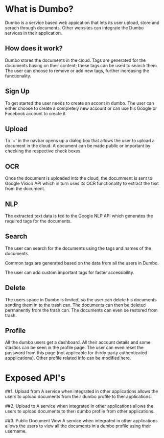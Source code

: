 # What is Dumbo?

Dumbo is a service based web appication that lets its user upload, store and serach through documents. Other websites can integrate the Dumbo services in their application.

## How does it work?

Dumbo stores the documents in the cloud. Tags are generated for the documents basing on their content; these tags can be used to search them. 
The user can choose to remove or add new tags, further increasing the functionality.

## Sign Up
To get started the user needs to create an accont in dumbo. 
The user can either choose to create a completely new account or can use his Google or Facebook account to create it.

## Upload
To '+' in the navbar opens up a dialog box that allows the user to upload a document in the cloud. 
A document can be made public or important by checking the respective check boxes.

## OCR
Once the document is uploaded into the cloud, the documment is sent to Google Vision API which in turn uses its OCR functionality to extract the text from the document.

## NLP
The extracted text data is fed to the Google NLP API which generates the required tags for the documents.

## Search 
The user can search for the documents using the tags and names of the documents. 

Common tags are generated based on the data from all the users in Dumbo.

The user can add custom important tags for faster accessibility.

## Delete
The users space in Dumbo is limited, so the user can delete his documents sending them in to the trash can. 
The documents can then be deleted permanently from the trash can.
The documents can even be restored from trash.

## Profile
All the dumbo users get a dashboard. All their account details and some stastics can be seen in the profile page.
The user can even reset the password from this page (not applicable for thirdy party authenticated appplications).
Other profile related info can be modified here.

# Exposed API's
##1. Upload from
  A service when integrated in other applications allows the users to upload documents from their dumbo profile to ther applications.

##2. Upload to
  A service when integrated in other applications allows the users to upload documents to theri dumbo profile from other applications.

##3. Public Document View
  A service when integrated in other applications allows the users to view all the documents in a dumbo profile using their username.
  
  

